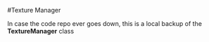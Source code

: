 #Texture Manager

In case the code repo ever goes down, this is a local backup of the **TextureManager** class

```

```